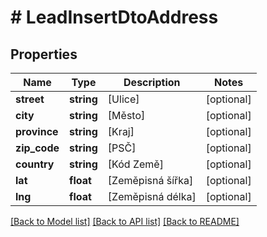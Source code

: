 # # LeadInsertDtoAddress

## Properties

Name | Type | Description | Notes
------------ | ------------- | ------------- | -------------
**street** | **string** | [Ulice] | [optional]
**city** | **string** | [Město] | [optional]
**province** | **string** | [Kraj] | [optional]
**zip_code** | **string** | [PSČ] | [optional]
**country** | **string** | [Kód Země] | [optional]
**lat** | **float** | [Zeměpisná šířka] | [optional]
**lng** | **float** | [Zeměpisná délka] | [optional]

[[Back to Model list]](../../README.md#models) [[Back to API list]](../../README.md#endpoints) [[Back to README]](../../README.md)
